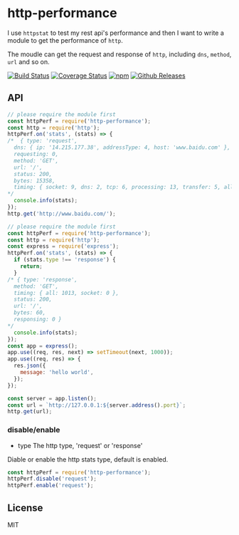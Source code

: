 # http-performance

I use `httpstat` to test my rest api's performance and then I want to write a module to get the performance of `http`.

The moudle can get the request and response of `http`, including `dns`, `method`, `url` and so on.

[![Build Status](https://travis-ci.org/vicanso/http-performance.svg?branch=master)](https://travis-ci.org/vicanso/http-performance)
[![Coverage Status](https://img.shields.io/coveralls/vicanso/http-performance/master.svg?style=flat)](https://coveralls.io/r/vicanso/http-performance?branch=master)
[![npm](http://img.shields.io/npm/v/http-performance.svg?style=flat-square)](https://www.npmjs.org/package/http-performance)
[![Github Releases](https://img.shields.io/npm/dm/http-performance.svg?style=flat-square)](https://github.com/vicanso/http-performance)

## API

```js
// please require the module first
const httpPerf = require('http-performance');
const http = require('http');
httpPerf.on('stats', (stats) => {
/*  { type: 'request',
  dns: { ip: '14.215.177.38', addressType: 4, host: 'www.baidu.com' },
  requesting: 0,
  method: 'GET',
  url: '/',
  status: 200,
  bytes: 15358,
  timing: { socket: 9, dns: 2, tcp: 6, processing: 13, transfer: 5, all: 35 } }
*/
  console.info(stats);
});
http.get('http://www.baidu.com/');
```


```js
// please require the module first
const httpPerf = require('http-performance');
const http = require('http');
const express = require('express');
httpPerf.on('stats', (stats) => {
  if (stats.type !== 'response') {
    return;
  }
/* { type: 'response',
  method: 'GET',
  timing: { all: 1013, socket: 0 },
  status: 200,
  url: '/',
  bytes: 60,
  responsing: 0 }
*/
  console.info(stats);
});
const app = express();
app.use((req, res, next) => setTimeout(next, 1000));
app.use((req, res) => {
  res.json({
    message: 'hello world',
  });
});

const server = app.listen();
const url = `http://127.0.0.1:${server.address().port}`;
http.get(url);
```

### disable/enable

- type The http type, 'request' or 'response'

Diable or enable the http stats type, default is enabled.

```js
const httpPerf = require('http-performance');
httpPerf.disable('request');
httpPerf.enable('request');
```

## License

MIT
